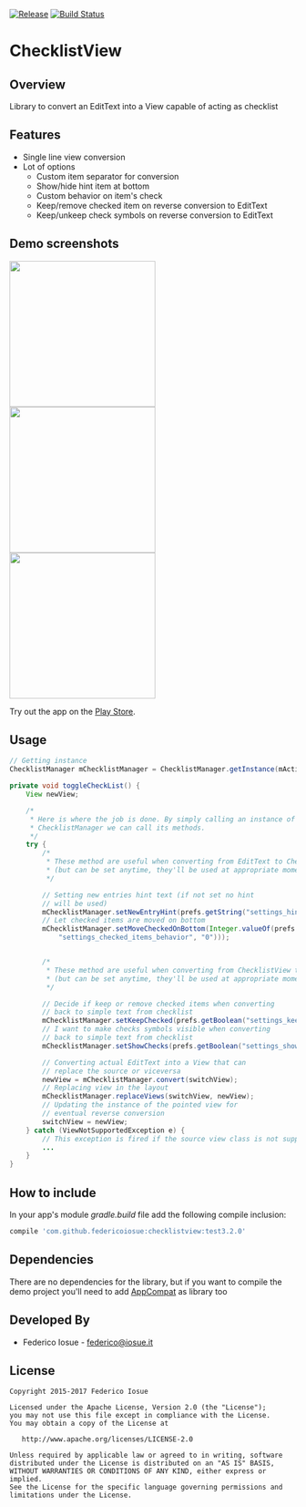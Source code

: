 [![Release](https://jitpack.io/v/federicoiosue/checklistview.svg)](https://jitpack.io/#federicoiosue/checklistview)
[![Build Status](https://travis-ci.org/federicoiosue/checklistview.svg?branch=develop)](https://travis-ci.org/federicoiosue/checklistview)

# ChecklistView

## Overview

Library to convert an EditText into a View capable of acting as checklist

## Features
- Single line view conversion
- Lot of options
  - Custom item separator for conversion
  - Show/hide hint item at bottom
  - Custom behavior on item's check
  - Keep/remove checked item on reverse conversion to EditText
  - Keep/unkeep check symbols on reverse conversion to EditText



## Demo screenshots

<img src="01.png" width="256"><img src="02.png" width="256"> <img src="03.png" width="256">


Try out the app on the [Play Store](https://play.google.com/store/apps/details?id=it.feio.android.checklistview.demo).


## Usage

```java
// Getting instance
ChecklistManager mChecklistManager = ChecklistManager.getInstance(mActivity);

private void toggleCheckList() {
    View newView;

    /*
     * Here is where the job is done. By simply calling an instance of the
     * ChecklistManager we can call its methods.
     */
    try {
        /* 
         * These method are useful when converting from EditText to ChecklistView
         * (but can be set anytime, they'll be used at appropriate moment)
         */

        // Setting new entries hint text (if not set no hint
        // will be used)
        mChecklistManager.setNewEntryHint(prefs.getString("settings_hint", ""));
        // Let checked items are moved on bottom
        mChecklistManager.setMoveCheckedOnBottom(Integer.valueOf(prefs.getString(
            "settings_checked_items_behavior", "0")));


        /* 
         * These method are useful when converting from ChecklistView to EditText 
         * (but can be set anytime, they'll be used at appropriate moment)
         */

        // Decide if keep or remove checked items when converting 
        // back to simple text from checklist
        mChecklistManager.setKeepChecked(prefs.getBoolean("settings_keep_checked", true));
        // I want to make checks symbols visible when converting 
        // back to simple text from checklist
        mChecklistManager.setShowChecks(prefs.getBoolean("settings_show_checks", false));

        // Converting actual EditText into a View that can
        // replace the source or viceversa
        newView = mChecklistManager.convert(switchView);
        // Replacing view in the layout
        mChecklistManager.replaceViews(switchView, newView);
        // Updating the instance of the pointed view for
        // eventual reverse conversion
        switchView = newView;
    } catch (ViewNotSupportedException e) {
        // This exception is fired if the source view class is not supported
        ...
    }
}
```

## How to include

In your app's module *gradle.build* file add the following compile inclusion:

``` groovy
compile 'com.github.federicoiosue:checklistview:test3.2.0'
```

## Dependencies

There are no dependencies for the library, but if you want to compile the demo project you'll need to add [AppCompat](http://developer.android.com/tools/support-library/features.html) as library too

## Developed By

* Federico Iosue - <federico@iosue.it>


## License

    Copyright 2015-2017 Federico Iosue

    Licensed under the Apache License, Version 2.0 (the "License");
    you may not use this file except in compliance with the License.
    You may obtain a copy of the License at
    
       http://www.apache.org/licenses/LICENSE-2.0
    
    Unless required by applicable law or agreed to in writing, software
    distributed under the License is distributed on an "AS IS" BASIS,
    WITHOUT WARRANTIES OR CONDITIONS OF ANY KIND, either express or implied.
    See the License for the specific language governing permissions and
    limitations under the License.


​    
